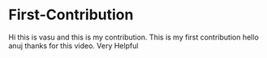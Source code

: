 # First-Contribution
Hi this is vasu and this is my contribution.
This is my first contribution 
hello anuj thanks for this video. Very Helpful
